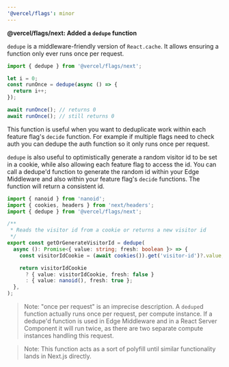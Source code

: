 ```yaml
---
'@vercel/flags': minor
---
```


**@vercel/flags/next: Added a `dedupe` function**

`dedupe` is a middleware-friendly version of `React.cache`. It allows ensuring a function only ever runs once per request.

```ts
import { dedupe } from '@vercel/flags/next';

let i = 0;
const runOnce = dedupe(async () => {
  return i++;
});

await runOnce(); // returns 0
await runOnce(); // still returns 0
```

This function is useful when you want to deduplicate work within each feature flag's `decide` function. For example if multiple flags need to check auth you can dedupe the auth function so it only runs once per request.

`dedupe` is also useful to optimistically generate a random visitor id to be set in a cookie, while also allowing each feature flag to access the id. You can call a dedupe'd function to generate the random id within your Edge Middleware and also within your feature flag's `decide` functions. The function will return a consistent id.

```ts
import { nanoid } from 'nanoid';
import { cookies, headers } from 'next/headers';
import { dedupe } from '@vercel/flags/next';

/**
 * Reads the visitor id from a cookie or returns a new visitor id
 */
export const getOrGenerateVisitorId = dedupe(
  async (): Promise<{ value: string; fresh: boolean }> => {
    const visitorIdCookie = (await cookies()).get('visitor-id')?.value;

    return visitorIdCookie
      ? { value: visitorIdCookie, fresh: false }
      : { value: nanoid(), fresh: true };
  },
);
```

> Note: "once per request" is an imprecise description. A `dedupe`d function actually runs once per request, per compute instance. If a dedupe'd function is used in Edge Middleware and in a React Server Component it will run twice, as there are two separate compute instances handling this request.

> Note: This function acts as a sort of polyfill until similar functionality lands in Next.js directly.
